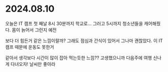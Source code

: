 # 2024.08.10

오늘은 IT 캠프 첫 째날 8시 30분까지 학교로... 그러고 5시까지 청소년들을 캐어해줬다. 몸이 늙어서 그런지 예전

보다 더 힘든거 같은 느낌이랄까? 그래도 점심과 간식이 있어서 그나마 괜찮았다. 이 IT 캠프 때문에 운동도 못한거

같아서 생각보다 시간이 많이 잡아 먹는듯한 느낌?? 고생했으니까 다음주에 여행 신나게 다녀오자! 날씨만 좋아라
